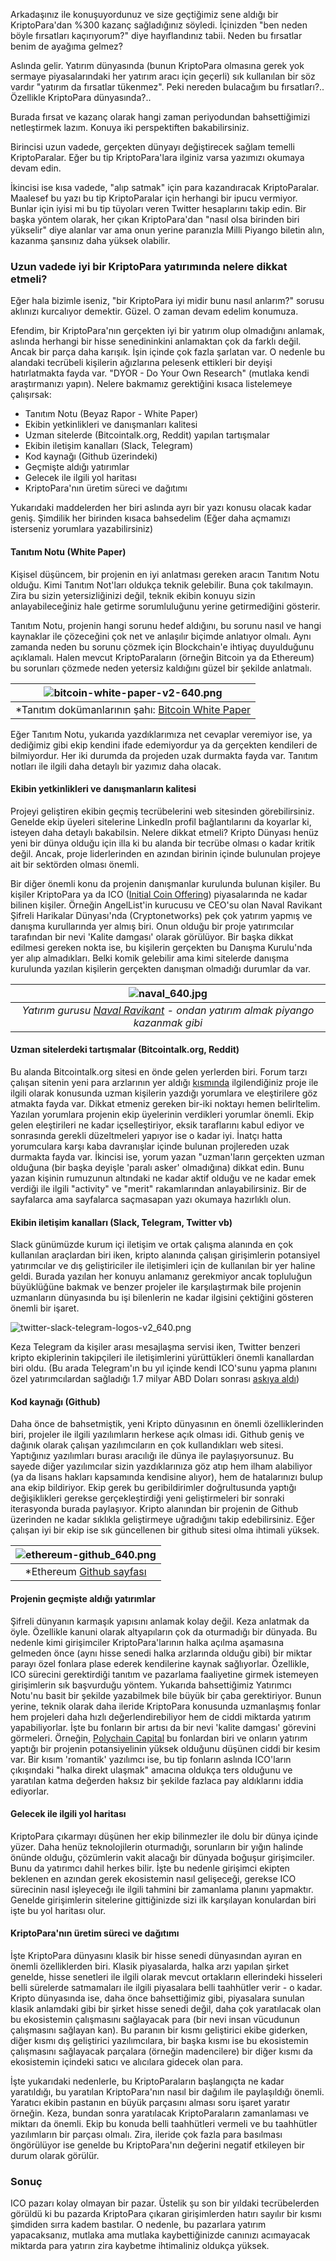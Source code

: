 


Arkadaşınız ile konuşuyordunuz ve size geçtiğimiz sene aldığı bir KriptoPara'dan %300 kazanç sağladığınız söyledi. İçinizden "ben neden böyle fırsatları kaçırıyorum?" diye hayıflandınız tabii. Neden bu fırsatlar benim de ayağıma gelmez? 

Aslında gelir. Yatırım dünyasında (bunun KriptoPara olmasına gerek yok sermaye piyasalarındaki her yatırım aracı için geçerli) sık kullanılan bir söz vardır "yatırım da fırsatlar tükenmez". Peki nereden bulacağım bu fırsatları?.. Özellikle KriptoPara dünyasında?.. 

Burada fırsat ve kazanç olarak hangi zaman periyodundan bahsettiğimizi netleştirmek lazım. Konuya iki perspektiften bakabilirsiniz. 

Birincisi uzun vadede, gerçekten dünyayı değiştirecek sağlam temelli KriptoParalar. Eğer bu tip KriptoPara'lara ilginiz varsa yazımızı okumaya devam edin. 

İkincisi ise kısa vadede, "alıp satmak" için para kazandıracak KriptoParalar. Maalesef bu yazı bu tip KriptoParalar için herhangi bir ipucu vermiyor. Bunlar için iyisi mi bu tip tüyoları veren Twitter hesaplarını takip edin. Bir başka yöntem olarak, her çıkan KriptoPara'dan "nasıl olsa birinden biri yükselir" diye alanlar var ama onun yerine paranızla Milli Piyango biletin alın, kazanma şansınız daha yüksek olabilir. 

### Uzun vadede iyi bir KriptoPara yatırımında nelere dikkat etmeli?

Eğer hala bizimle iseniz, "bir KriptoPara iyi midir bunu nasıl anlarım?" sorusu aklınızı kurcalıyor demektir. Güzel. O zaman devam edelim konumuza. 

Efendim, bir KriptoPara'nın gerçekten iyi bir yatırım olup olmadığını anlamak, aslında herhangi bir hisse senedininkini anlamaktan çok da farklı değil. Ancak bir parça daha karışık. İşin içinde çok fazla şarlatan var. O nedenle bu alandaki tecrübeli kişilerin ağızlarına pelesenk ettikleri bir deyişi hatırlatmakta fayda var. "DYOR - Do Your Own Research" (mutlaka kendi araştırmanızı yapın). Nelere bakmamız gerektiğini kısaca listelemeye çalışırsak: 

* Tanıtım Notu (Beyaz Rapor - White Paper)
* Ekibin yetkinlikleri ve danışmanları kalitesi
* Uzman sitelerde (Bitcointalk.org, Reddit) yapılan tartışmalar
* Ekibin iletişim kanalları (Slack, Telegram)  
* Kod kaynağı (Github üzerindeki)
* Geçmişte aldığı yatırımlar
* Gelecek ile ilgili yol haritası
* KriptoPara'nın üretim süreci ve dağıtımı

Yukarıdaki maddelerden her biri aslında ayrı bir yazı konusu olacak kadar geniş. Şimdilik her birinden kısaca bahsedelim (Eğer daha açmamızı isterseniz yorumlara yazabilirsiniz)

#### Tanıtım Notu (White Paper)

Kişisel düşüncem, bir projenin en iyi anlatması gereken aracın Tanıtım Notu olduğu. Kimi Tanıtım Not'ları oldukça teknik gelebilir. Buna çok takılmayın. Zira bu sizin yetersizliğinizi değil, teknik ekibin konuyu sizin anlayabileceğiniz hale getirme sorumluluğunu yerine getirmediğini gösterir. 

Tanıtım Notu, projenin hangi sorunu hedef aldığını, bu sorunu nasıl ve hangi kaynaklar ile çözeceğini çok net ve anlaşılır biçimde anlatıyor olmalı. Aynı zamanda neden bu sorunu çözmek için Blockchain'e ihtiyaç duyulduğunu açıklamalı. Halen mevcut KriptoParaların (örneğin Bitcoin ya da Ethereum) bu sorunları çözmede neden yetersiz kaldığını güzel bir şekilde anlatmalı. 



| ![bitcoin-white-paper-v2-640.png](/assets/bitcoin-white-paper-v2-640.png) | 
|:--:| 
| *Tanıtım dokümanlarının şahı: [Bitcoin White Paper](https://bitcoin.org/bitcoin.pdf) | 

Eğer Tanıtım Notu, yukarıda yazdıklarımıza net cevaplar veremiyor ise, ya dediğimiz gibi ekip kendini ifade edemiyordur ya da gerçekten kendileri de bilmiyordur. Her iki durumda da projeden uzak durmakta fayda var. Tanıtım notları ile ilgili daha detaylı bir yazımız daha olacak. 

#### Ekibin yetkinlikleri ve danışmanların kalitesi

Projeyi geliştiren ekibin geçmiş tecrübelerini web sitesinden görebilirsiniz. Genelde ekip üyeleri sitelerine LinkedIn profil bağlantılarını da koyarlar ki, isteyen daha detaylı bakabilsin. Nelere dikkat etmeli? Kripto Dünyası henüz yeni bir dünya olduğu için illa ki bu alanda bir tecrübe olması o kadar kritik değil. Ancak, proje liderlerinden en azından birinin içinde bulunulan projeye ait bir sektörden olması önemli. 

Bir diğer önemli konu da projenin danışmanlar kurulunda bulunan kişiler. Bu kişiler KriptoPara ya da ICO ([Initial Coin Offering](http://ademimerkezi.com/genel/2018/05/25/ico-ve-token-dunyasi.html)) piyasalarında ne kadar bilinen kişiler. Örneğin AngelList'in kurucusu ve CEO'su olan Naval Ravikant Şifreli Harikalar Dünyası'nda (Cryptonetworks) pek çok yatırım yapmış ve danışma kurullarında yer almış biri. Onun olduğu bir proje yatırımcılar tarafından bir nevi 'Kalite damgası' olarak görülüyor.  Bir başka dikkat edilmesi gereken nokta ise, bu kişilerin gerçekten bu Danışma Kurulu'nda yer alıp almadıkları. Belki komik gelebilir ama kimi sitelerde danışma kurulunda yazılan kişilerin gerçekten danışman olmadığı durumlar da var. 

| ![naval_640.jpg](/assets/naval_640.jpg) | 
|:--:| 
| *Yatırım gurusu [Naval Ravikant](https://twitter.com/naval) - ondan yatırım almak piyango kazanmak gibi* | 

#### Uzman sitelerdeki tartışmalar (Bitcointalk.org, Reddit)

Bu alanda Bitcointalk.org sitesi en önde gelen yerlerden biri. Forum tarzı çalışan sitenin yeni para arzlarının yer aldığı [kısmında](https://bitcointalk.org/index.php?board=159.0) ilgilendiğiniz proje ile ilgili olarak konusunda uzman kişilerin yazdığı yorumlara ve eleştirilere göz atmakta fayda var. Dikkat etmeniz gereken bir-iki noktayı hemen belirltelim. Yazılan yorumlara projenin ekip üyelerinin verdikleri yorumlar önemli. Ekip gelen eleştirileri ne kadar içselleştiriyor, eksik taraflarını kabul ediyor ve sonrasında gerekli düzeltmeleri yapıyor ise o kadar iyi. İnatçı hatta yorumculara karşı kaba davranışlar içinde bulunan projlereden uzak durmakta fayda var. İkincisi ise, yorum yazan "uzman'ların gerçekten uzman olduğuna (bir başka deyişle 'paralı asker' olmadığına) dikkat edin. Bunu yazan kişinin rumuzunun altındaki ne kadar aktif olduğu ve ne kadar emek verdiği ile ilgili "activity" ve "merit" rakamlarından anlayabilirsiniz. Bir de sayfalarca ama sayfalarca saçmasapan yazı okumaya hazırlıklı olun.


#### Ekibin iletişim kanalları (Slack, Telegram, Twitter vb)

Slack günümüzde kurum içi iletişim ve ortak çalışma alanında en çok kullanılan araçlardan biri iken, kripto alanında çalışan girişimlerin potansiyel yatırımcılar ve dış geliştiriciler ile iletişimleri için de kullanılan bir yer haline geldi. Burada yazılan her konuyu anlamanız gerekmiyor ancak topluluğun büyüklüğüne bakmak ve benzer projeler ile karşılaştırmak bile projenin uzmanların dünyasında bu işi bilenlerin ne kadar ilgisini çektiğini gösteren önemli bir işaret. 


![twitter-slack-telegram-logos-v2_640.png](/assets/twitter-slack-telegram-logos-v2_640.png)

Keza Telegram da kişiler arası mesajlaşma servisi iken, Twitter benzeri kripto ekiplerinin takipçileri ile iletişimlerini yürüttükleri önemli kanallardan biri oldu. (Bu arada Telegram'ın bu yıl içinde kendi ICO'sunu yapma planını özel yatırımcılardan sağladığı 1.7 milyar ABD Doları sonrası [askıya aldı](https://techcrunch.com/2018/05/03/telegrams-billion-dollar-ico-has-become-a-mess/?guccounter=1))

#### Kod kaynağı (Github)

Daha önce de bahsetmiştik, yeni Kripto dünyasının en önemli özelliklerinden biri, projeler ile ilgili yazılımların herkese açık olması idi. Github geniş ve dağınık olarak çalışan yazılımcıların en çok kullandıkları web sitesi. Yaptığınız yazılımları burası aracılığı ile dünya ile paylaşıyorsunuz. Bu sayede diğer yazılımcılar sizin yazdıklarınıza göz atıp hem ilham alabiliyor (ya da lisans hakları kapsamında kendisine alıyor), hem de hatalarınızı bulup ana ekip bildiriyor. Ekip gerek bu geribildirimler doğrultusunda yaptığı değişiklikleri gerekse gerçekleştirdiği yeni geliştirmeleri bir sonraki iterasyonda burada paylaşıyor.  Kripto alanından bir projenin de Github üzerinden ne kadar sıklıkla geliştirmeye uğradığını takip edebilirsiniz. Eğer çalışan iyi bir ekip ise sık güncellenen bir github sitesi olma ihtimali yüksek. 



| ![ethereum-github_640.png](/assets/ethereum-github_640.png) | 
|:--:| 
| *Ethereum [Github sayfası](https://github.com/ethereum/) | 

#### Projenin geçmişte aldığı yatırımlar

Şifreli dünyanın karmaşık yapısını anlamak kolay değil. Keza anlatmak da öyle. Özellikle kanuni olarak altyapıların çok da oturmadığı bir dünyada. Bu nedenle kimi girişimciler KriptoPara'larının halka açılma aşamasına gelmeden önce (aynı hisse senedi halka arzlarında olduğu gibi) bir miktar parayı özel fonlara plase ederek kendilerine kaynak sağlıyorlar. Özellikle, ICO sürecini gerektirdiği tanıtım ve pazarlama faaliyetine girmek istemeyen girişimlerin sık başvurduğu yöntem. Yukarıda bahsettiğimiz Yatırımcı Notu'nu basit bir şekilde yazabilmek bile büyük bir çaba gerektiriyor. Bunun yerine, teknik olarak daha ileride KriptoPara konusunda uzmanlaşmış fonlar hem projeleri daha hızlı değerlendirebiliyor hem de ciddi miktarda yatırım yapabiliyorlar. İşte bu fonların bir artısı da bir nevi 'kalite damgası' görevini görmeleri. Örneğin, [Polychain Capital](https://polychain.capital/) bu fonlardan biri ve onların yatırım yaptığı bir projenin potansiyelinin yüksek olduğunu düşünen ciddi bir kesim var. Bir kısım 'romantik' yazılımcı ise, bu tip fonların aslında ICO'ların çıkışındaki "halka direkt ulaşmak" amacına oldukça ters olduğunu ve yaratılan katma değerden haksız bir şekilde fazlaca pay aldıklarını iddia ediyorlar. 

#### Gelecek ile ilgili yol haritası

KriptoPara çıkarmayı düşünen her ekip bilinmezler ile dolu bir dünya içinde yüzer. Daha henüz teknolojilerin oturmadığı, sorunların bir yığın halinde önünde olduğu, çözümlerin vakit alacağı bir dünyada boğuşur girişimciler. Bunu da yatırımcı dahil herkes bilir. İşte bu nedenle girişimci ekipten beklenen en azından gerek ekosistemin nasıl gelişeceği, gerekse ICO sürecinin nasıl işleyeceğı ile ilgili tahmini bir zamanlama planını yapmaktır. Genelde girişimlerin sitelerine gittiğinizde sizi ilk karşılayan konulardan biri işte bu yol haritası olur. 

#### KriptoPara'nın üretim süreci ve dağıtımı

İşte KriptoPara dünyasını klasik bir hisse senedi dünyasından ayıran en önemli özelliklerden biri. Klasik piyasalarda, halka arzı yapılan şirket genelde, hisse senetleri ile ilgili olarak mevcut ortakların ellerindeki hisseleri belli sürelerde satmamaları ile ilgili piyasalara belli taahhütler verir - o kadar. Kripto dünyasında ise, daha önce bahsettiğimiz gibi, piyasalara sunulan klasik anlamdaki gibi bir şirket hisse senedi değil, daha çok yaratılacak olan bu ekosistemin çalışmasını sağlayacak para (bir nevi insan vücudunun çalışmasını sağlayan kan). Bu paranın bir kısmı geliştirici ekibe giderken, diğer kısmı dış geliştirici yazılımcılara, bir başka kısmı ise bu ekosistemin çalışmasını sağlayacak parçalara (örneğin madencilere) bir diğer kısmı da ekosistemin içindeki satıcı ve alıcılara gidecek olan para. 

İşte yukarıdaki nedenlerle, bu KriptoParaların başlangıçta ne kadar yaratıldığı, bu yaratılan KriptoPara'nın nasıl bir dağılım ile paylaşıldığı önemli. Yaratıcı ekibin pastanın en büyük parçasını alması soru işaret yaratır örneğin. Keza, bundan sonra yaratılacak KriptoParaların zamanlaması ve miktarı da önemli. Ekip bu konuda belli taahhütleri vermeli ve bu taahhütler yazılımların bir parçası olmalı. Zira, ileride çok fazla para basılması öngörülüyor ise genelde bu KriptoPara'nın değerini negatif etkileyen bir durum olarak görülür. 

### Sonuç

ICO pazarı kolay olmayan bir pazar. Üstelik şu son bir yıldaki tecrübelerden görüldü ki bu pazarda KriptoPara çıkaran girişimlerden hatırı sayılır bir kısmı şimdiden sırra kadem bastılar. O nedenle, bu pazarlara yatırım yapacaksanız, mutlaka ama mutlaka kaybettiğinizde canınızı acımayacak miktarda para yatırın zira kaybetme ihtimaliniz oldukça yüksek. 


